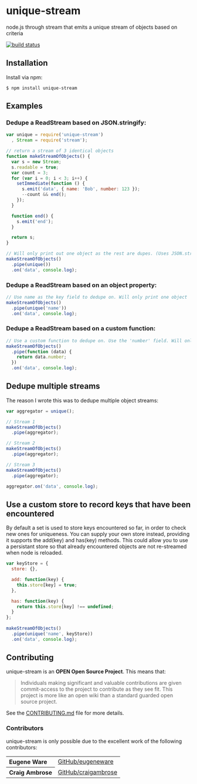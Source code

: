 # unique-stream

node.js through stream that emits a unique stream of objects based on criteria

[![build status](https://secure.travis-ci.org/eugeneware/unique-stream.png)](http://travis-ci.org/eugeneware/unique-stream)

## Installation

Install via npm:

```
$ npm install unique-stream
```

## Examples

### Dedupe a ReadStream based on JSON.stringify:

``` js
var unique = require('unique-stream')
  , Stream = require('stream');

// return a stream of 3 identical objects
function makeStreamOfObjects() {
  var s = new Stream;
  s.readable = true;
  var count = 3;
  for (var i = 0; i < 3; i++) {
    setImmediate(function () {
      s.emit('data', { name: 'Bob', number: 123 });
      --count && end();
    });
  }

  function end() {
    s.emit('end');
  }

  return s;
}

// Will only print out one object as the rest are dupes. (Uses JSON.stringify)
makeStreamOfObjects()
  .pipe(unique())
  .on('data', console.log);

```

### Dedupe a ReadStream based on an object property:

``` js
// Use name as the key field to dedupe on. Will only print one object
makeStreamOfObjects()
  .pipe(unique('name'))
  .on('data', console.log);
```

### Dedupe a ReadStream based on a custom function:

``` js
// Use a custom function to dedupe on. Use the 'number' field. Will only print one object.
makeStreamOfObjects()
  .pipe(function (data) {
    return data.number;
  })
  .on('data', console.log);
```

## Dedupe multiple streams

The reason I wrote this was to dedupe multiple object streams:

``` js
var aggregator = unique();

// Stream 1
makeStreamOfObjects()
  .pipe(aggregator);

// Stream 2
makeStreamOfObjects()
  .pipe(aggregator);

// Stream 3
makeStreamOfObjects()
  .pipe(aggregator);

aggregator.on('data', console.log);
```

## Use a custom store to record keys that have been encountered

By default a set is used to store keys encountered so far, in order to check new ones for
uniqueness. You can supply your own store instead, providing it supports the add(key) and 
has(key) methods. This could allow you to use a persistant store so that already encountered
objects are not re-streamed when node is reloaded.

``` js
var keyStore = {
  store: {},

  add: function(key) {
    this.store[key] = true;
  },

  has: function(key) {
    return this.store[key] !== undefined;
  }
};
    
makeStreamOfObjects()
  .pipe(unique('name', keyStore))
  .on('data', console.log);
```

## Contributing

unique-stream is an **OPEN Open Source Project**. This means that:

> Individuals making significant and valuable contributions are given commit-access to the project to contribute as they see fit. This project is more like an open wiki than a standard guarded open source project.

See the [CONTRIBUTING.md](https://github.com/eugeneware/unique-stream/blob/master/CONTRIBUTING.md) file for more details.

### Contributors

unique-stream is only possible due to the excellent work of the following contributors:

<table><tbody>
<tr><th align="left">Eugene Ware</th><td><a href="https://github.com/eugeneware">GitHub/eugeneware</a></td></tr>
<tr><th align="left">Craig Ambrose</th><td><a href="https://github.com/craigambrose">GitHub/craigambrose</a></td></tr>
</tbody></table>
